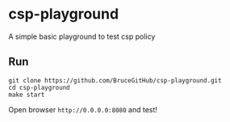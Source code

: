 # csp-playground
A simple basic playground to test csp policy

## Run 

```
git clone https://github.com/BruceGitHub/csp-playground.git
cd csp-playground
make start
 ```
 
Open browser `http://0.0.0.0:8080` and test! 

